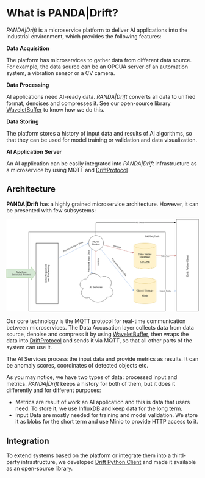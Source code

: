 # What is PANDA|Drift?

_PANDA|Drift_ is a microservice platform to deliver AI applications into the industrial environment, which provides the
following features:

**Data Acquisition**

The platform has microservices to gather data from different data source.
For example, the data source can be an OPCUA server of an automation system, a vibration sensor or a CV camera.

**Data Processing**

AI applications need AI-ready data. _PANDA|Drift_ converts all data to unified format, denoises and compresses it.
See our open-source library [WaveletBuffer][1] to know how we do this.

**Data Storing**

The platform stores a history of input data and results of AI algorithms,
so that they can be used for model training or validation and data visualization.

**AI Application Server**

An AI application can be easily integrated into _PANDA|Drift_ infrastructure as a microservice by using MQTT and
[DriftProtocol][2]

## Architecture

**PANDA|Drift** has a highly grained microservice architecture.
However, it can be presented with few subsystems:

![PANDA|Drift Architecture](/docs/img/DrfitStrutcure.drawio.png "")

Our core technology is the MQTT protocol for real-time communication between microservices.
The Data Accusation layer collects data from data source, denoise and compress it by using [WaveletBuffer][1], then
wraps the data into [DriftProtocol][2] and sends it via MQTT, so that all other parts of the system can use it.

The AI Services process the input data and provide metrics as results. It can be anomaly scores,
coordinates of detected objects etc.

As you may notice, we have two types of data: processed input and metrics. _PANDA|Drift_ keeps a history for both
of them, but it does it differently and for different purposes:

* Metrics are result of work an AI application and this is data that users need. To store it, we use InfluxDB and keep
  data for the long term.
* Input Data are mostly needed for training and model validation. We store it as blobs for the short term and use Minio
  to provide HTTP access to it.

## Integration

To extend systems based on the platform or integrate them into a third-party infrastructure, we
developed [Drift Python Client][3] and made it available as an open-source library.

[1]:https://github.com/panda-official/WaveletBuffer

[2]:https://github.com/panda-official/DriftProtocol

[3]:https://github.com/panda-official/DriftPythonClient
